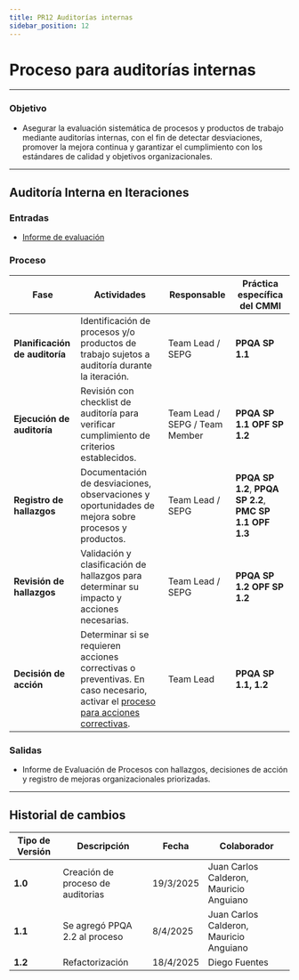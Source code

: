 ```yaml
---
title: PR12 Auditorías internas
sidebar_position: 12
---
```


# Proceso para auditorías internas

---

### Objetivo

- Asegurar la evaluación sistemática de procesos y productos de trabajo mediante auditorías internas, con el fin de detectar desviaciones, promover la mejora continua y garantizar el cumplimiento con los estándares de calidad y objetivos organizacionales.

---

## **Auditoría Interna en Iteraciones**

### **Entradas**

- [Informe de evaluación](https://docs.google.com/document/d/1-TueYt2DH3oXroMLAMGTHo6kgNeB5UHfoj7lkqZzfZs/edit?usp=sharing)

### Proceso

| Fase                           | Actividades                                                                                                                                                                            | Responsable                    | Práctica específica del CMMI                |
| ------------------------------ | -------------------------------------------------------------------------------------------------------------------------------------------------------------------------------------- | ------------------------------ | ------------------------------------------- |
| **Planificación de auditoría** | Identificación de procesos y/o productos de trabajo sujetos a auditoría durante la iteración.                                                                                          | Team Lead / SEPG               | **PPQA SP 1.1**                             |
| **Ejecución de auditoría**     | Revisión con checklist de auditoría para verificar cumplimiento de criterios establecidos.                                                                                             | Team Lead / SEPG / Team Member | **PPQA SP 1.1** **OPF SP 1.2**              |
| **Registro de hallazgos**      | Documentación de desviaciones, observaciones y oportunidades de mejora sobre procesos y productos.                                                                                     | Team Lead / SEPG               | **PPQA SP 1.2**, **PPQA SP 2.2**, **PMC SP 1.1** **OPF 1.3** |
| **Revisión de hallazgos**      | Validación y clasificación de hallazgos para determinar su impacto y acciones necesarias.                                                                                              | Team Lead / SEPG               | **PPQA SP 1.2** **OPF SP 1.2**              |
| **Decisión de acción**         | Determinar si se requieren acciones correctivas o preventivas. En caso necesario, activar el [proceso para acciones correctivas](/docs/procesos/PR18-proceso-acciones-correctivas.md). | Team Lead                      | **PPQA SP 1.1, 1.2**                        |

### Salidas

- Informe de Evaluación de Procesos con hallazgos, decisiones de acción y registro de mejoras organizacionales priorizadas.

---

## Historial de cambios

| **Tipo de Versión** | **Descripción**                             | **Fecha** | **Colaborador**                 |
| ------------------- | ------------------------------------------- | --------- | ------------------------------- |
| **1.0**             | Creación de proceso de auditorias   | 19/3/2025  | Juan Carlos Calderon, Mauricio Anguiano |
| **1.1**             | Se agregó PPQA 2.2 al proceso     | 8/4/2025  | Juan Carlos Calderon, Mauricio Anguiano  |
| **1.2**             | Refactorización                             | 18/4/2025 | Diego Fuentes                    |

